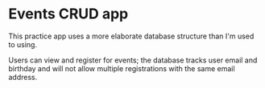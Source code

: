 # Events CRUD app

This practice app uses a more elaborate database structure than I'm used to using.

Users can view and register for events; the database tracks user email and birthday and will not allow multiple registrations with the same email address.
